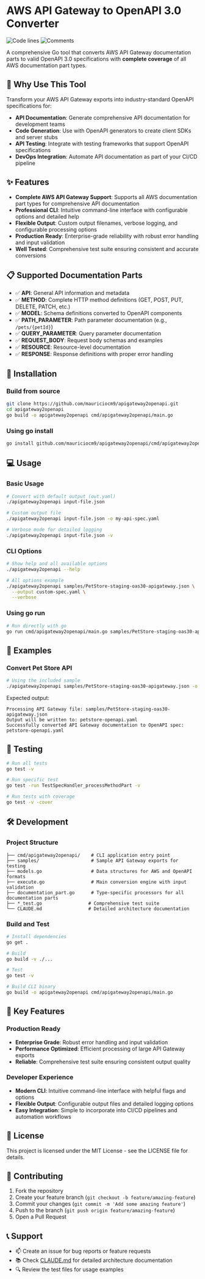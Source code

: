 # AWS API Gateway to OpenAPI 3.0 Converter

![Code lines](https://sloc.xyz/github/mauriciocm9/apigateway2openapi/?category=code)
![Comments](https://sloc.xyz/github/mauriciocm9/apigateway2openapi/?category=comments)

A comprehensive Go tool that converts AWS API Gateway documentation parts to valid OpenAPI 3.0 specifications with **complete coverage** of all AWS documentation part types.

## 🎯 Why Use This Tool

Transform your AWS API Gateway exports into industry-standard OpenAPI specifications for:
- **API Documentation**: Generate comprehensive API documentation for development teams
- **Code Generation**: Use with OpenAPI generators to create client SDKs and server stubs
- **API Testing**: Integrate with testing frameworks that support OpenAPI specifications
- **DevOps Integration**: Automate API documentation as part of your CI/CD pipeline

## ✨ Features

- **Complete AWS API Gateway Support**: Supports all AWS documentation part types for comprehensive API documentation
- **Professional CLI**: Intuitive command-line interface with configurable options and detailed help
- **Flexible Output**: Custom output filenames, verbose logging, and configurable processing options
- **Production Ready**: Enterprise-grade reliability with robust error handling and input validation
- **Well Tested**: Comprehensive test suite ensuring consistent and accurate conversions

## 📋 Supported Documentation Parts

- ✅ **API**: General API information and metadata
- ✅ **METHOD**: Complete HTTP method definitions (GET, POST, PUT, DELETE, PATCH, etc.)
- ✅ **MODEL**: Schema definitions converted to OpenAPI components
- ✅ **PATH_PARAMETER**: Path parameter documentation (e.g., `/pets/{petId}`)
- ✅ **QUERY_PARAMETER**: Query parameter documentation
- ✅ **REQUEST_BODY**: Request body schemas and examples
- ✅ **RESOURCE**: Resource-level documentation
- ✅ **RESPONSE**: Response definitions with proper error handling

## 🚀 Installation

### Build from source
```bash
git clone https://github.com/mauriciocm9/apigateway2openapi.git
cd apigateway2openapi
go build -o apigateway2openapi cmd/apigateway2openapi/main.go
```

### Using go install
```bash
go install github.com/mauriciocm9/apigateway2openapi/cmd/apigateway2openapi@latest
```

## 💻 Usage

### Basic Usage
```bash
# Convert with default output (out.yaml)
./apigateway2openapi input-file.json

# Custom output file
./apigateway2openapi input-file.json -o my-api-spec.yaml

# Verbose mode for detailed logging
./apigateway2openapi input-file.json -v
```

### CLI Options
```bash
# Show help and all available options
./apigateway2openapi --help

# All options example
./apigateway2openapi samples/PetStore-staging-oas30-apigateway.json \
  --output custom-spec.yaml \
  --verbose
```

### Using go run
```bash
# Run directly with go
go run cmd/apigateway2openapi/main.go samples/PetStore-staging-oas30-apigateway.json
```

## 📖 Examples

### Convert Pet Store API
```bash
# Using the included sample
./apigateway2openapi samples/PetStore-staging-oas30-apigateway.json -o petstore-openapi.yaml -v
```

Expected output:
```
Processing API Gateway file: samples/PetStore-staging-oas30-apigateway.json
Output will be written to: petstore-openapi.yaml
Successfully converted API Gateway documentation to OpenAPI spec: petstore-openapi.yaml
```

## 🧪 Testing

```bash
# Run all tests
go test -v

# Run specific test
go test -run TestSpecHandler_processMethodPart -v

# Run tests with coverage
go test -v -cover
```

## 🛠 Development

### Project Structure
```
├── cmd/apigateway2openapi/    # CLI application entry point
├── samples/                   # Sample API Gateway exports for testing
├── models.go                  # Data structures for AWS and OpenAPI formats
├── execute.go                 # Main conversion engine with input validation
├── documentation_part.go      # Type-specific processors for all documentation parts
├── *_test.go                 # Comprehensive test suite
└── CLAUDE.md                 # Detailed architecture documentation
```

### Build and Test
```bash
# Install dependencies
go get .

# Build
go build -v ./...

# Test
go test -v

# Build CLI binary
go build -o apigateway2openapi cmd/apigateway2openapi/main.go
```

## 🎯 Key Features

### Production Ready
- **Enterprise Grade**: Robust error handling and input validation
- **Performance Optimized**: Efficient processing of large API Gateway exports
- **Reliable**: Comprehensive test suite ensuring consistent output quality

### Developer Experience
- **Modern CLI**: Intuitive command-line interface with helpful flags and options
- **Flexible Output**: Configurable output files and detailed logging options
- **Easy Integration**: Simple to incorporate into CI/CD pipelines and automation workflows

## 📄 License

This project is licensed under the MIT License - see the LICENSE file for details.

## 🤝 Contributing

1. Fork the repository
2. Create your feature branch (`git checkout -b feature/amazing-feature`)
3. Commit your changes (`git commit -m 'Add some amazing feature'`)
4. Push to the branch (`git push origin feature/amazing-feature`)
5. Open a Pull Request

## 📞 Support

- 📫 Create an issue for bug reports or feature requests
- 📚 Check [CLAUDE.md](./CLAUDE.md) for detailed architecture documentation
- 🔍 Review the test files for usage examples
